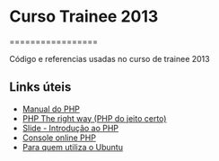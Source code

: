 # Curso Trainee 2013
=================

Código e referencias usadas no curso de trainee 2013

## Links úteis
* [Manual do PHP](http://www.php.net/manual/pt_BR/getting-started.php)
* [PHP The right way (PHP do jeito certo)](http://www.phptherightway.com/)
* [Slide - Introdução ao PHP](http://www.slideshare.net/evandrobalmant/curso-de-introduo-php)
* [Console online PHP](http://codepad.viper-7.com/)
* [Para quem utiliza o Ubuntu](http://www.erikaheidi.com/2013/03/28/setting-up-a-complete-php-development-environment-on-ubuntu-12-04/)
